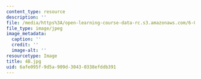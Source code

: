 ```yaml
---
content_type: resource
description: ''
file: /media/https%3A/open-learning-course-data-rc.s3.amazonaws.com/6-001-structure-and-interpretation-of-computer-programs-spring-2005/6afe095f9d5a909d30430338efddb391_4B.jpg
file_type: image/jpeg
image_metadata:
  caption: ''
  credit: ''
  image-alt: ''
resourcetype: Image
title: 4B.jpg
uid: 6afe095f-9d5a-909d-3043-0338efddb391
---
```

